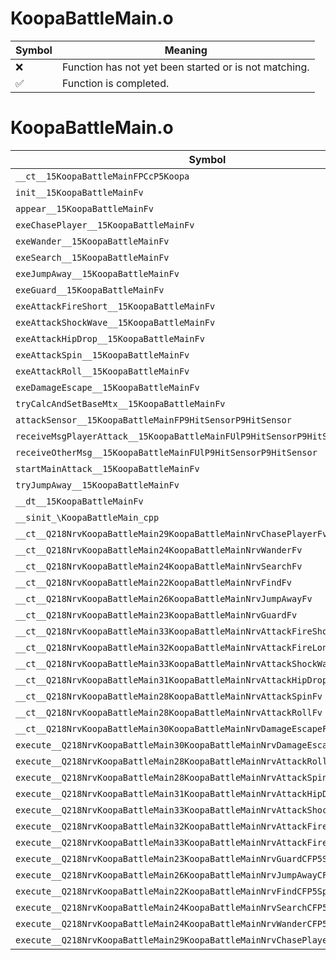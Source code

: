 # KoopaBattleMain.o
| Symbol | Meaning 
| ------------- | ------------- 
| :x: | Function has not yet been started or is not matching. 
| :white_check_mark: | Function is completed. 


# KoopaBattleMain.o
| Symbol | Decompiled? |
| ------------- | ------------- |
| `__ct__15KoopaBattleMainFPCcP5Koopa` | :x: |
| `init__15KoopaBattleMainFv` | :x: |
| `appear__15KoopaBattleMainFv` | :x: |
| `exeChasePlayer__15KoopaBattleMainFv` | :x: |
| `exeWander__15KoopaBattleMainFv` | :x: |
| `exeSearch__15KoopaBattleMainFv` | :x: |
| `exeJumpAway__15KoopaBattleMainFv` | :x: |
| `exeGuard__15KoopaBattleMainFv` | :x: |
| `exeAttackFireShort__15KoopaBattleMainFv` | :x: |
| `exeAttackShockWave__15KoopaBattleMainFv` | :x: |
| `exeAttackHipDrop__15KoopaBattleMainFv` | :x: |
| `exeAttackSpin__15KoopaBattleMainFv` | :x: |
| `exeAttackRoll__15KoopaBattleMainFv` | :x: |
| `exeDamageEscape__15KoopaBattleMainFv` | :x: |
| `tryCalcAndSetBaseMtx__15KoopaBattleMainFv` | :x: |
| `attackSensor__15KoopaBattleMainFP9HitSensorP9HitSensor` | :x: |
| `receiveMsgPlayerAttack__15KoopaBattleMainFUlP9HitSensorP9HitSensor` | :x: |
| `receiveOtherMsg__15KoopaBattleMainFUlP9HitSensorP9HitSensor` | :x: |
| `startMainAttack__15KoopaBattleMainFv` | :x: |
| `tryJumpAway__15KoopaBattleMainFv` | :x: |
| `__dt__15KoopaBattleMainFv` | :x: |
| `__sinit_\KoopaBattleMain_cpp` | :x: |
| `__ct__Q218NrvKoopaBattleMain29KoopaBattleMainNrvChasePlayerFv` | :x: |
| `__ct__Q218NrvKoopaBattleMain24KoopaBattleMainNrvWanderFv` | :x: |
| `__ct__Q218NrvKoopaBattleMain24KoopaBattleMainNrvSearchFv` | :x: |
| `__ct__Q218NrvKoopaBattleMain22KoopaBattleMainNrvFindFv` | :x: |
| `__ct__Q218NrvKoopaBattleMain26KoopaBattleMainNrvJumpAwayFv` | :x: |
| `__ct__Q218NrvKoopaBattleMain23KoopaBattleMainNrvGuardFv` | :x: |
| `__ct__Q218NrvKoopaBattleMain33KoopaBattleMainNrvAttackFireShortFv` | :x: |
| `__ct__Q218NrvKoopaBattleMain32KoopaBattleMainNrvAttackFireLongFv` | :x: |
| `__ct__Q218NrvKoopaBattleMain33KoopaBattleMainNrvAttackShockWaveFv` | :x: |
| `__ct__Q218NrvKoopaBattleMain31KoopaBattleMainNrvAttackHipDropFv` | :x: |
| `__ct__Q218NrvKoopaBattleMain28KoopaBattleMainNrvAttackSpinFv` | :x: |
| `__ct__Q218NrvKoopaBattleMain28KoopaBattleMainNrvAttackRollFv` | :x: |
| `__ct__Q218NrvKoopaBattleMain30KoopaBattleMainNrvDamageEscapeFv` | :x: |
| `execute__Q218NrvKoopaBattleMain30KoopaBattleMainNrvDamageEscapeCFP5Spine` | :x: |
| `execute__Q218NrvKoopaBattleMain28KoopaBattleMainNrvAttackRollCFP5Spine` | :x: |
| `execute__Q218NrvKoopaBattleMain28KoopaBattleMainNrvAttackSpinCFP5Spine` | :x: |
| `execute__Q218NrvKoopaBattleMain31KoopaBattleMainNrvAttackHipDropCFP5Spine` | :x: |
| `execute__Q218NrvKoopaBattleMain33KoopaBattleMainNrvAttackShockWaveCFP5Spine` | :x: |
| `execute__Q218NrvKoopaBattleMain32KoopaBattleMainNrvAttackFireLongCFP5Spine` | :x: |
| `execute__Q218NrvKoopaBattleMain33KoopaBattleMainNrvAttackFireShortCFP5Spine` | :x: |
| `execute__Q218NrvKoopaBattleMain23KoopaBattleMainNrvGuardCFP5Spine` | :x: |
| `execute__Q218NrvKoopaBattleMain26KoopaBattleMainNrvJumpAwayCFP5Spine` | :x: |
| `execute__Q218NrvKoopaBattleMain22KoopaBattleMainNrvFindCFP5Spine` | :x: |
| `execute__Q218NrvKoopaBattleMain24KoopaBattleMainNrvSearchCFP5Spine` | :x: |
| `execute__Q218NrvKoopaBattleMain24KoopaBattleMainNrvWanderCFP5Spine` | :x: |
| `execute__Q218NrvKoopaBattleMain29KoopaBattleMainNrvChasePlayerCFP5Spine` | :x: |

